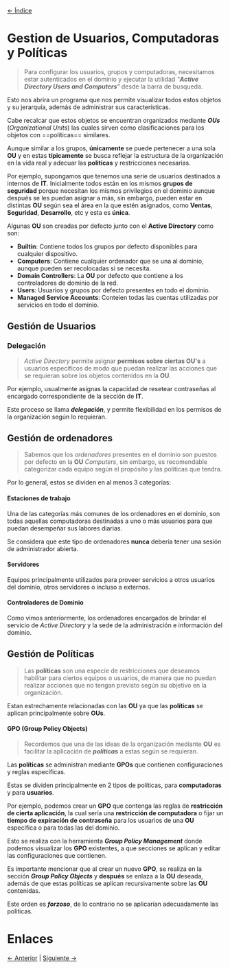 [<- Índice](../SistemasWindows.md)
# Gestion de Usuarios, Computadoras y Políticas

> Para configurar los usuarios, grupos y computadoras, necesitamos estar autenticados en el dominio y ejecutar la utilidad *"**Active Directory Users and Computers**"* desde la barra de busqueda.

Esto nos abrira un programa que nos permite visualizar todos estos objetos y su jerarquía, además de administrar sus características.

Cabe recalcar que estos objetos se encuentran organizados mediante ***OUs*** (*Organizational Units*) las cuales sirven como clasificaciones para los objetos con ==políticas== similares.

Aunque similar a los grupos, **únicamente** se puede pertenecer a una sola **OU** y en estas **típicamente** se busca reflejar la estructura de la organización en la vida real y adecuar las **politicas** y restricciones necesarias.

Por ejemplo, supongamos que tenemos una serie de usuarios destinados a internos de **IT**. Inicialmente todos están en los mismos **grupos de seguridad** porque necesitan los mismos privilegios en el dominio aunque después se les puedan asignar a más, sin embargo, pueden estar en distintas **OU** según sea el área en la que estén asignados, como **Ventas**, **Seguridad**, **Desarrollo**, etc y esta es **única**.

Algunas **OU** son creadas por defecto junto con el **Active Directory** como son:

- **Builtin**: Contiene todos los grupos por defecto disponibles para cualquier dispositivo.
- **Computers**: Contiene cualquier ordenador que se una al dominio, aunque pueden ser recolocadas si se necesita.
- **Domain Controllers**: La **OU** por defecto que contiene a los controladores de dominio de la red.
- **Users**: Usuarios y grupos por defecto presentes en todo el dominio.
- **Managed Service Accounts**: Conteien todas las cuentas utilizadas por servicios en todo el dominio.

## Gestión de Usuarios

### Delegación

> *Active Directory* permite asignar **permisos sobre ciertas OU's** a usuarios específicos de modo que puedan realizar las acciones que se requieran sobre los objetos contenidos en la **OU**.

Por ejemplo, usualmente asignas la capacidad de resetear contraseñas al encargado correspondiente de la sección de **IT**.

Este proceso se llama ***delegación***, y permite flexibilidad en los permisos de la organización según lo requieran.

## Gestión de ordenadores

> Sabemos que los *ordenadores* presentes en el dominio son puestos por defecto en la **OU** *Computers*, sin embargo, es recomendable categorizar cada equipo según el propósito y las políticas que tendra.

Por lo general, estos se dividen en al menos 3 categorías:

#### Estaciones de trabajo

Una de las categorías más comunes de los ordenadores en el dominio, son todas aquellas computadoras destinadas a uno o más usuarios para que puedan desempeñar sus labores diarias.

Se considera que este tipo de ordenadores **nunca** debería tener una sesión de administrador abierta.

#### Servidores

Equipos principalmente utilizados para proveer servicios a otros usuarios del dominio, otros servidores o incluso a externos.

#### Controladores de Dominio

Como vimos anteriormente, los ordenadores encargados de brindar el servicio de *Active Directory* y la sede de la administración e información del dominio.

## Gestión de Políticas

> Las **políticas** son una especie de restricciones que deseamos habilitar para ciertos equipos o usuarios, de manera que no puedan realizar acciones que no tengan previsto según su objetivo en la organización.

Estan estrechamente relacionadas con las **OU** ya que las **políticas** se aplican principalmente sobre **OUs**.

#### GPO (Group Policy Objects)

> Recordemos que una de las ideas de la organización mediante **OU** es facilitar la aplicación de ***políticas*** a estas según se requieran.

Las **políticas** se administran mediante **GPOs** que contienen configuraciones y reglas específicas.

Estas se dividen principalmente en 2 tipos de políticas, para **computadoras** y para **usuarios**.

Por ejemplo, podemos crear un **GPO** que contenga las reglas de **restricción de cierta aplicación**, la cual sería una **restricción de computadora** o fijar un **tiempo de expiración de contraseña** para los usuarios de una **OU** específica o para todas las del dominio.

Esto se realiza con la herramienta ***Group Policy Management*** donde podemos visualizar los **GPO** existentes, a que secciones se aplican y editar las configuraciones que contienen.

Es importante mencionar que al crear un nuevo **GPO**, se realiza en la sección ***Group Policy Objects*** y **después** se enlaza a la **OU** deseada, además de que estas políticas se aplican recursivamente sobre las **OU** contenidas.

Este orden es ***forzoso***, de lo contrario no se aplicarían adecuadamente las políticas.

# Enlaces

[<- Anterior](HFC26_08_2024.md) | [Siguiente ->](HFC28_08_2024.md)